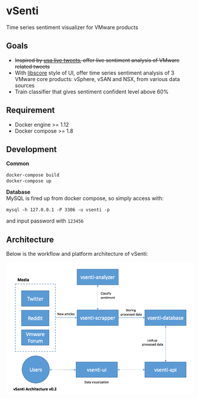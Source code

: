 # vSenti
Time series sentiment visualizer for VMware products

## Goals
* ~~Inspired by [usa live tweets](https://usa2016livetweets.herokuapp.com/), offer live sentiment analysis of VMware related tweets~~
* With [libscore](http://libscore.com) style of UI, offer time series sentiment analysis of 3 VMware core products: vSphere, vSAN and NSX, from various data sources
* Train classifier that gives sentiment confident level above 60%

## Requirement
* Docker engine >= 1.12
* Docker compose >= 1.8

## Development
**Common**  
```
docker-compose build
docker-compose up
```

**Database**  
MySQL is fired up from docker compose, so simply access with:
```
mysql -h 127.0.0.1 -P 3306 -u vsenti -p
```
and input password with `123456`

## Architecture
Below is the workflow and platform architecture of vSenti:

![vSenti Architecture 0.2](./vsenti-architecture-v0.2.png)
